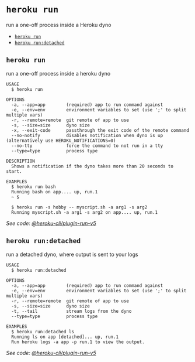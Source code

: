 `heroku run`
============

run a one-off process inside a Heroku dyno

* [`heroku run`](#heroku-run)
* [`heroku run:detached`](#heroku-rundetached)

## `heroku run`

run a one-off process inside a heroku dyno

```
USAGE
  $ heroku run

OPTIONS
  -a, --app=app        (required) app to run command against
  -e, --env=env        environment variables to set (use ';' to split multiple vars)
  -r, --remote=remote  git remote of app to use
  -s, --size=size      dyno size
  -x, --exit-code      passthrough the exit code of the remote command
  --no-notify          disables notification when dyno is up (alternatively use HEROKU_NOTIFICATIONS=0)
  --no-tty             force the command to not run in a tty
  --type=type          process type

DESCRIPTION
  Shows a notification if the dyno takes more than 20 seconds to start.

EXAMPLES
  $ heroku run bash
  Running bash on app.... up, run.1
  ~ $

  $ heroku run -s hobby -- myscript.sh -a arg1 -s arg2
  Running myscript.sh -a arg1 -s arg2 on app.... up, run.1
```

_See code: [@heroku-cli/plugin-run-v5](https://github.com/heroku/cli/blob/v7.5.0/packages/run-v5/commands/run.js)_

## `heroku run:detached`

run a detached dyno, where output is sent to your logs

```
USAGE
  $ heroku run:detached

OPTIONS
  -a, --app=app        (required) app to run command against
  -e, --env=env        environment variables to set (use ';' to split multiple vars)
  -r, --remote=remote  git remote of app to use
  -s, --size=size      dyno size
  -t, --tail           stream logs from the dyno
  --type=type          process type

EXAMPLES
  $ heroku run:detached ls
  Running ls on app [detached]... up, run.1
  Run heroku logs -a app -p run.1 to view the output.
```

_See code: [@heroku-cli/plugin-run-v5](https://github.com/heroku/cli/blob/v7.5.0/packages/run-v5/commands/run/detached.js)_
